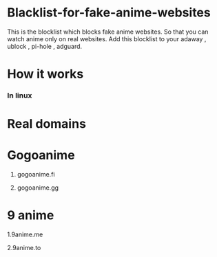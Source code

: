 # Blacklist-for-fake-anime-websites
This is the blocklist which blocks fake anime websites. So that you can watch anime only on real websites.
Add this blocklist to your adaway , ublock , pi-hole , adguard.  

# How it works 
<h3> In linux</h3>

# Real domains

# Gogoanime 
1. gogoanime.fi

2. gogoanime.gg

# 9 anime
1.9anime.me

2.9anime.to

